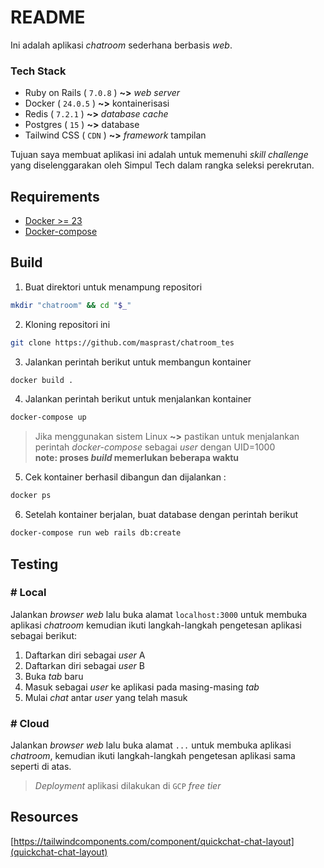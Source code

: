 # README
Ini adalah aplikasi *chatroom* sederhana berbasis *web*.
### Tech Stack
* Ruby on Rails ( `7.0.8` ) **~>** *web server*
* Docker ( `24.0.5` ) **~>** kontainerisasi
* Redis ( `7.2.1` ) **~>** *database cache*
* Postgres ( `15` ) **~>** database
* Tailwind CSS ( `CDN` ) **~>** *framework* tampilan

Tujuan saya membuat aplikasi ini adalah untuk memenuhi *skill challenge* yang diselenggarakan oleh Simpul Tech dalam rangka seleksi perekrutan.


## Requirements
- [Docker >= 23](https://www.docker.com/)
- [Docker-compose](https://docs.docker.com/compose/gettingstarted/)

## Build
1. Buat direktori untuk menampung repositori
```sh
mkdir "chatroom" && cd "$_"
```
2. Kloning repositori ini
```sh
git clone https://github.com/masprast/chatroom_tes
```
3. Jalankan perintah berikut untuk membangun kontainer
```sh
docker build .
```
4. Jalankan perintah berikut untuk menjalankan kontainer
```sh
docker-compose up
```
<!-- $ docker-compose run --no-deps web rails new . --force --database=postgresql -->
> Jika menggunakan sistem Linux **~>** pastikan untuk menjalankan perintah *docker-compose* sebagai *user* dengan UID=1000
<br/> **note: proses *build* memerlukan beberapa waktu**
<!-- <br/> Jika sudah selesai, khusus sistem linux, ubah hak milik menjadi *user*
> ```sh
> sudo chown -R $USER:$USER .
> ``` -->

5. Cek kontainer berhasil dibangun dan dijalankan :
```sh
docker ps
```
6. Setelah kontainer berjalan, buat database dengan perintah berikut
```sh
docker-compose run web rails db:create
```

## Testing
### # Local
Jalankan *browser web* lalu buka alamat `localhost:3000` untuk membuka aplikasi *chatroom* kemudian ikuti langkah-langkah pengetesan aplikasi sebagai berikut:

1. Daftarkan diri sebagai *user* A
2. Daftarkan diri sebagai *user* B
3. Buka *tab* baru
4. Masuk sebagai *user* ke aplikasi pada masing-masing *tab*
5. Mulai *chat* antar *user* yang telah masuk

### # Cloud
Jalankan *browser web* lalu buka alamat `...` untuk membuka aplikasi *chatroom*, kemudian ikuti langkah-langkah pengetesan aplikasi sama seperti di atas.
> *Deployment* aplikasi dilakukan di `GCP` *free tier*

## Resources
[https://tailwindcomponents.com/component/quickchat-chat-layout](quickchat-chat-layout)

<!-- ## References
- [Ruby on Rails - Docker sample](https://github.com/docker/awesome-compose/tree/master/official-documentation-samples/rails/)
- [Building a Real-Time Chat App in Rails Using ActionCable and Turbo](https://www.honeybadger.io/blog/chat-app-rails-actioncable-turbo/)
- [Using Redis with docker and docker-compose for local development a step-by-step tutorial](https://geshan.com.np/blog/2022/01/redis-docker/) -->
